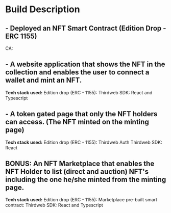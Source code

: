 # Build Description

## -  Deployed an NFT Smart Contract (Edition Drop - ERC 1155)
CA: 

## - A website application that shows the NFT in the collection and enables the user to connect a wallet and mint an NFT.


**Tech stack used:**
Edition drop (ERC - 1155): 
Thirdweb SDK: React and Typescript

## - A token gated page that only the NFT holders can access. (The NFT minted on the minting page) 

**Tech stack used:**
Edition drop (ERC - 1155):
Thirdweb Auth
Thirdweb SDK: React

## BONUS: An NFT Marketplace that enables the NFT Holder to list (direct and auction) NFT's including the one he/she minted from the minting page.

**Tech stack used:**
Edition drop (ERC - 1155):
Marketplace pre-built smart contract:
Thirdweb SDK: React and Typescript

